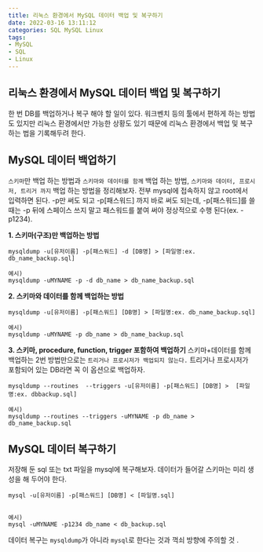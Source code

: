 ```yaml
---
title: 리눅스 환경에서 MySQL 데이터 백업 및 복구하기     
date: 2022-03-16 13:11:12
categories: SQL MySQL Linux 
tags:
- MySQL
- SQL
- Linux
---
```


## 리눅스 환경에서 MySQL 데이터 백업 및 복구하기     
한 번 DB를 백업하거나 복구 해야 할 일이 있다. 워크벤치 등의 툴에서 편하게 하는 방법도 있지만 리눅스 환경에서만 가능한 상황도 있기 때문에 리눅스 환경에서 백업 및 복구 하는 법을 기록해두려 한다. 

## MySQL 데이터 백업하기   
`스키마`만 백업 하는 방법과 `스키마와 데이터를 함께` 백업 하는 방법, `스키마와 데이터, 프로시저, 트리거 까지` 백업 하는 방법을 정리해보자. 전부 mysql에 접속하지 않고 root에서 입력하면 된다. -p만 써도 되고 -p[패스워드] 까지 바로 써도 되는데, -p[패스워드]를 쓸 때는 -p 뒤에 스페이스 쓰지 말고 패스워드를 붙여 써야 정상적으로 수행 된다(ex. -p1234).  

**1. 스키마(구조)만 백업하는 방법**

```linux   
mysqldump -u[유저이름] -p[패스워드] -d [DB명] > [파일명:ex. db_name_backup.sql]

예시) 
mysqldump -uMYNAME -p -d db_name > db_name_backup.sql 
```

**2. 스키마와 데이터를 함께 백업하는 방법**

```linux 
mysqldump -u[유저이름] -p[패스워드] [DB명] > [파일명:ex. db_name_backup.sql]

예시) 
mysqldump -uMYNAME -p db_name > db_name_backup.sql 
```  
  
**3. 스키마, procedure, function, trigger 포함하여 백업하기**
스키마+데이터를 함께 백업하는 2번 방법만으로는 `트리거나 프로시저가 백업되지 않는다.` 트리거나 프로시저가 포함되어 있는 DB라면 꼭 이 옵션으로 백업하자.  

```linux  
mysqldump --routines  --triggers -u[유저이름] -p[패스워드] [DB명] >  [파일명:ex. dbbackup.sql]  

예시) 
mysqldump --routines --triggers -uMYNAME -p db_name > db_name_backup.sql 
```  

## MySQL 데이터 복구하기   
저장해 둔 sql 또는 txt 파일을 mysql에 복구해보자. 데이터가 들어갈 스키마는 미리 생성을 해 두어야 한다.  
```
mysql -u[유저이름] -p[패스워드] [DB명] < [파일명.sql]


예시)
mysql -uMYNAME -p1234 db_name < db_backup.sql  
```  
데이터 복구는 `mysqldump`가 아니라 `mysql`로 한다는 것과 꺽쇠 방향에 주의할 것 .  


